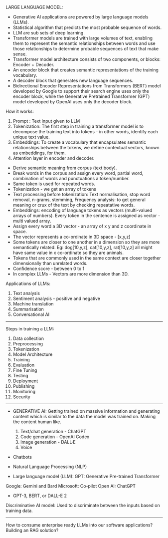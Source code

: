 LARGE LANGUAGE MODEL:

- Generative AI applications are powered by large language models (LLMs).
- Statistical algorithm that predicts the most probable sequence of words.
- LLM are sub sets of deep learning.
- Transformer models are trained with large volumes of text, enabling them to represent the semantic relationships between words and use those relationships to determine probable sequences of text that make sense.
- Transformer model architecture consists of two components, or blocks: Encoder + Decoder.
- An encoder block that creates semantic representations of the training vocabulary.
- A decoder block that generates new language sequences.
- Bidirectional Encoder Representations from Transformers (BERT) model developed by Google to support their search engine uses only the encoder block, while the Generative Pretrained Transformer (GPT) model developed by OpenAI uses only the decoder block.

How it works:

1. Prompt : Text input given to LLM
2. Tokenization: The first step in training a transformer model is to decompose the training text into tokens - in other words, identify each unique text value.
3. Embeddings: To create a vocabulary that encapsulates semantic relationships between the tokens, we define contextual vectors, known as embeddings, for them.
4. Attention layer in encoder and decoder.

- Derive semantic meaning from corpus (text body).
- Break words in the corpus and assign every word, partial word, combination of words and punctuations a token/number.
- Same token is used for repeated words.
- Tokenization - we get an array of tokens
- Text processing before tokenization: Text normalisation, stop word removal, n-grams, stemming, Frequency analysis: to get general meaning or crux of the text by checking repeatative words.
- Embeddings: encoding of language tokens as vectors (multi-valued arrays of numbers). Every token in the sentence is assigned as vector - multi valued array.
- Assign every word a 3D vector - an array of x y and z coordinate in space.
- The vector represents a co-ordinate in 3D space - [x,y,z]
- Some tokens are closer to one another in a dimension so they are more semantically related. Eg: dog[10,y,z], cat[10,y,z], rat[10,y,z] all might have same value in x co-ordinate so they are animals.
- Tokens that are commonly used in the same context are closer together dimensionally than unrelated words.
- Confidence score - between 0 to 1
- In complex LLMs - Vectors are more dimension than 3D.

Applications of LLMs:

1. Text analysis
2. Sentiment analysis - positive and negative
3. Machine translation
4. Summarisation
5. Conversational AI

---

Steps in training a LLM:

1. Data collection
2. Preprocessing
3. Tokenization
4. Model Architecture
5. Training
6. Evaluation
7. Fine Tuning
8. Testing
9. Deployment
10. Publishing
11. Monitoring
12. Security

---

- GENERATIVE AI: Getting trained on massive information and generating content which is similar to the data the model was trained on. Making the content human like.

  1. Text/chat generation - ChatGPT
  2. Code generation - OpenAI Codex
  3. Image generation - DALL·E
  4. Voice

- Chatbots
- Natural Language Processing (NLP)
- Large language model (LLM):
  GPT: Generative Pre-trained Transformer

Google: Gemini and Bard
Microsoft: Co-pilot
Open AI: ChatGPT

- GPT-3, BERT, or DALL-E 2

Discriminative AI model: Used to discriminate between the inputs based on training data.

---

How to consume enterprise ready LLMs into our software applications?
Building an RAG solution?
